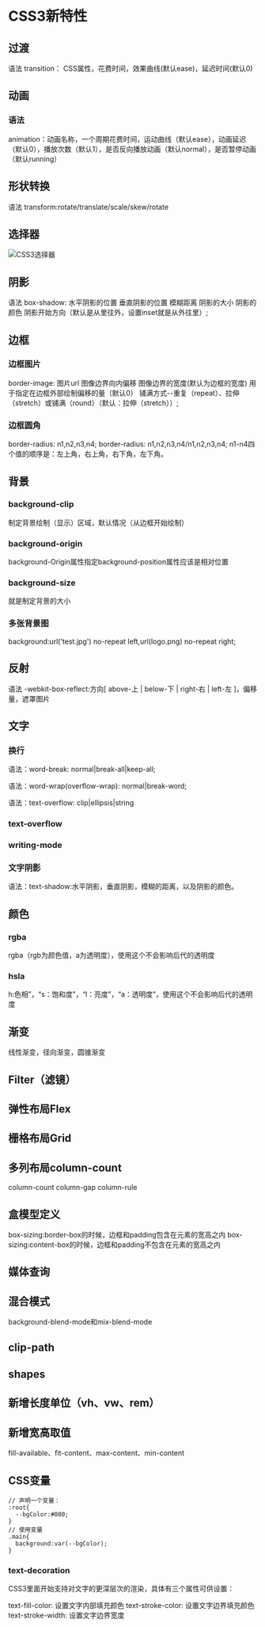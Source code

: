 # CSS3新特性

## 过渡

语法
transition： CSS属性，花费时间，效果曲线(默认ease)，延迟时间(默认0)

## 动画

### 语法

animation：动画名称，一个周期花费时间，运动曲线（默认ease），动画延迟（默认0），播放次数（默认1），是否反向播放动画（默认normal），是否暂停动画（默认running）

## 形状转换

语法
transform:rotate/translate/scale/skew/rotate

## 选择器

![CSS3选择器](https://user-gold-cdn.xitu.io/2017/11/15/15fbf40815f2e26b?imageView2/0/w/1280/h/960/format/webp/ignore-error/1)

## 阴影

语法
box-shadow: 水平阴影的位置 垂直阴影的位置 模糊距离 阴影的大小 阴影的颜色 阴影开始方向（默认是从里往外，设置inset就是从外往里）;

## 边框

### 边框图片

border-image: 图片url 图像边界向内偏移 图像边界的宽度(默认为边框的宽度) 用于指定在边框外部绘制偏移的量（默认0） 铺满方式--重复（repeat）、拉伸（stretch）或铺满（round）（默认：拉伸（stretch））;

### 边框圆角

border-radius: n1,n2,n3,n4;
border-radius: n1,n2,n3,n4/n1,n2,n3,n4;
n1-n4四个值的顺序是：左上角，右上角，右下角，左下角。

## 背景

### background-clip

制定背景绘制（显示）区域，默认情况（从边框开始绘制）

### background-origin

background-Origin属性指定background-position属性应该是相对位置

### background-size

就是制定背景的大小

### 多张背景图

background:url('test.jpg') no-repeat left,url(logo.png) no-repeat right;

## 反射

语法
-webkit-box-reflect:方向[ above-上 | below-下 | right-右 | left-左 ]，偏移量，遮罩图片

## 文字

### 换行

语法：word-break: normal|break-all|keep-all;

语法：word-wrap(overflow-wrap): normal|break-word;

语法：text-overflow: clip|ellipsis|string

### text-overflow

### writing-mode

### 文字阴影

语法：text-shadow:水平阴影，垂直阴影，模糊的距离，以及阴影的颜色。

## 颜色

### rgba

rgba（rgb为颜色值，a为透明度），使用这个不会影响后代的透明度

### hsla

h:色相”，“s：饱和度”，“l：亮度”，“a：透明度”，使用这个不会影响后代的透明度

## 渐变

线性渐变，径向渐变，圆锥渐变

## Filter（滤镜）

## 弹性布局Flex

## 栅格布局Grid

## 多列布局column-count

column-count
column-gap
column-rule

## 盒模型定义

box-sizing:border-box的时候，边框和padding包含在元素的宽高之内
box-sizing:content-box的时候，边框和padding不包含在元素的宽高之内

## 媒体查询

## 混合模式

background-blend-mode和mix-blend-mode

## clip-path

## shapes

## 新增长度单位（vh、vw、rem）

## 新增宽高取值

fill-available、fit-content、max-content、min-content

## CSS变量

```()
// 声明一个变量：
:root{
  --bgColor:#000;
}
// 使用变量
.main{
  background:var(--bgColor);
}
```

### text-decoration

CSS3里面开始支持对文字的更深层次的渲染，具体有三个属性可供设置：

text-fill-color: 设置文字内部填充颜色
text-stroke-color: 设置文字边界填充颜色
text-stroke-width: 设置文字边界宽度
